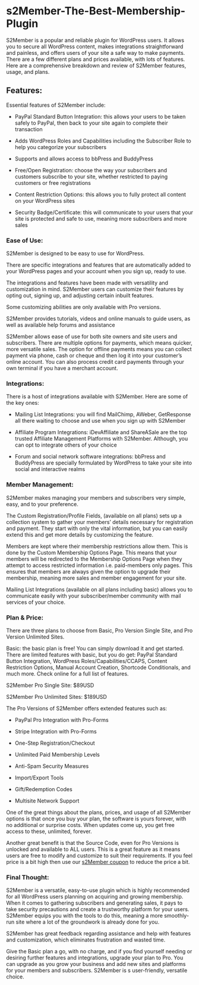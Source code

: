 # s2Member-The-Best-Membership-Plugin
S2Member is a popular and reliable plugin for WordPress users. It allows you to secure all WordPress content, makes integrations straightforward and painless, and offers users of your site a safe way to make payments. There are a few different plans and prices available, with lots of features. Here are a comprehensive breakdown and review of S2Member features, usage, and plans. 

<h2>Features:</h2>
Essential features of S2Member include:

- PayPal Standard Button Integration: this allows your users to be taken safely to PayPal, then back to your site again to complete their transaction

- Adds WordPress Roles and Capabilities including the Subscriber Role to help you categorize your subscribers

- Supports and allows access to bbPress and BuddyPress

- Free/Open Registration: choose the way your subscribers and customers subscribe to your site, whether restricted to paying customers or free registrations

- Content Restriction Options: this allows you to fully protect all content on your WordPress sites

- Security Badge/Certificate: this will communicate to your users that your site is protected and safe to use, meaning more subscribers and more sales

<h3>Ease of Use:</h3>
S2Member is designed to be easy to use for WordPress.

There are specific integrations and features that are automatically added to your WordPress pages and your account when you sign up, ready to use.

The integrations and features have been made with versatility and customization in mind. S2Member users can customize their features by opting out, signing up, and adjusting certain inbuilt features.

Some customizing abilities are only available with Pro versions.

S2Member provides tutorials, videos and online manuals to guide users, as well as available help forums and assistance

S2Member allows ease of use for both site owners and site users and subscribers. There are multiple options for payments, which means quicker, more versatile sales. The option for offline payments means you can collect payment via phone, cash or cheque and then log it into your customer’s online account. You can also process credit card payments through your own terminal if you have a merchant account.

<h3>Integrations:</h3>
There is a host of integrations available with S2Member. Here are some of the key ones:

- Mailing List Integrations: you will find MailChimp, AWeber, GetResponse all there waiting to choose and use when you sign up with S2Member

- Affiliate Program Integrations: iDevAffiliate and ShareASale are the top trusted Affiliate Management Platforms with S2Member. Although, you can opt to integrate others of your choice

- Forum and social network software integrations: bbPress and BuddyPress are specially formulated by WordPress to take your site into social and interactive realms

<h3>Member Management:</h3>
S2Member makes managing your members and subscribers very simple, easy, and to your preference.

The Custom Registration/Profile Fields, (available on all plans) sets up a collection system to gather your members’ details necessary for registration and payment. They start with only the vital information, but you can easily extend this and get more details by customizing the feature.

Members are kept where their membership restrictions allow them. This is done by the Custom Membership Options Page. This means that your members will be redirected to the Membership Options Page when they attempt to access restricted information i.e. paid-members only pages. This ensures that members are always given the option to upgrade their membership, meaning more sales and member engagement for your site.

Mailing List Integrations (available on all plans including basic) allows you to communicate easily with your subscriber/member community with mail services of your choice.

<h3>Plan & Price:</h3>
There are three plans to choose from Basic, Pro Version Single Site, and Pro Version Unlimited Sites.

Basic: the basic plan is free! You can simply download it and get started. There are limited features with basic, but you do get: PayPal Standard Button Integration, WordPress Roles/Capabilities/CCAPS, Content Restriction Options, Manual Account Creation, Shortcode Conditionals, and much more. Check online for a full list of features.

S2Member Pro Single Site: $89USD

S2Member Pro Unlimited Sites: $189USD

The Pro Versions of S2Member offers extended features such as:

- PayPal Pro Integration with Pro-Forms

- Stripe Integration with Pro-Forms

- One-Step Registration/Checkout

- Unlimited Paid Membership Levels

- Anti-Spam Security Measures

- Import/Export Tools

- Gift/Redemption Codes

- Multisite Network Support

One of the great things about the plans, prices, and usage of all S2Member options is that once you buy your plan, the software is yours forever, with no additional or surprise costs. When updates come up, you get free access to these, unlimited, forever.

Another great benefit is that the Source Code, even for Pro Versions is unlocked and available to ALL users. This is a great feature as it means users are free to modify and customize to suit their requirements. If you feel price is a bit high then use our 
<a href="https://www.ishoutnet.com/s2member-pro-coupon-code/">s2Member coupon</a> to reduce the price a bit.

<h3>Final Thought:</h3>

S2Member is a versatile, easy-to-use plugin which is highly recommended for all WordPress users planning on acquiring and growing membership. When it comes to gathering subscribers and generating sales, it pays to take security precautions and create a trustworthy platform for your users. S2Member equips you with the tools to do this, meaning a more smoothly-run site where a lot of the groundwork is already done for you.

S2Member has great feedback regarding assistance and help with features and customization, which eliminates frustration and wasted time.

Give the Basic plan a go, with no charge, and if you find yourself needing or desiring further features and integrations, upgrade your plan to Pro. You can upgrade as you grow your business and add new sites and platforms for your members and subscribers. S2Member is s user-friendly, versatile choice. 
